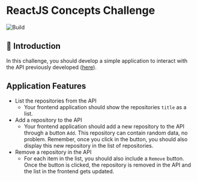 # ReactJS Concepts Challenge

![Build](https://github.com/cjcbusatto/rocketseat-studies-reactjs-concepts/workflows/Build%20process/badge.svg?branch=master)

## 🚀 Introduction

In this challenge, you should develop a simple application to interact with the API previously developed ([here](https://github.com/cjcbusatto/rocketseat-studies-node-concepts)).

## Application Features

- List the repositories from the API
  - Your frontend application should show the repositories `title` as a list.
- Add a repository to the API
  - Your frontend application should add a new repository to the API through a button `Add`. This repository can contain random data, no problem. Remember, once you click in the button, you should also display this new repository in the list of repositories.
- Remove a repository in the API
  - For each item in the list, you should also include a `Remove` button. Once the button is clicked, the repository is removed in the API and the list in the frontend gets updated.
